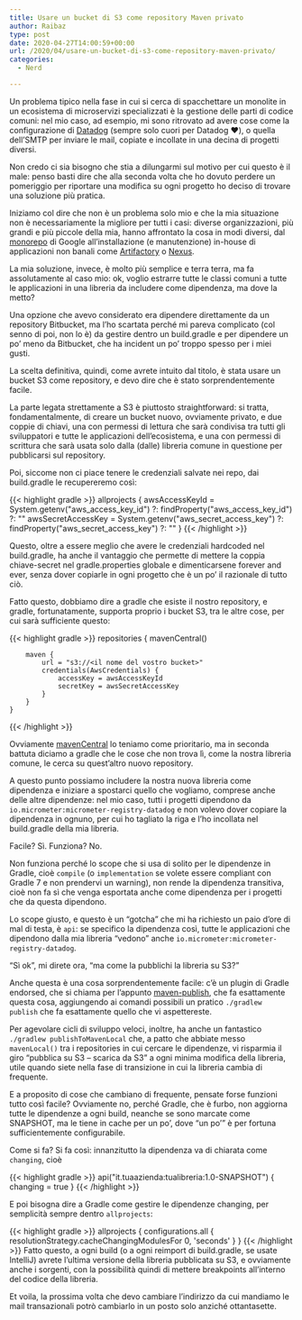```yaml
---
title: Usare un bucket di S3 come repository Maven privato
author: Raibaz
type: post
date: 2020-04-27T14:00:59+00:00
url: /2020/04/usare-un-bucket-di-s3-come-repository-maven-privato/
categories:
  - Nerd

---
```

Un problema tipico nella fase in cui si cerca di spacchettare un monolite in un ecosistema di microservizi specializzati è la gestione delle parti di codice comuni: nel mio caso, ad esempio, mi sono ritrovato ad avere cose come la configurazione di [Datadog][1] (sempre solo cuori per Datadog ❤️), o quella dell&#8217;SMTP per inviare le mail, copiate e incollate in una decina di progetti diversi.

Non credo ci sia bisogno che stia a dilungarmi sul motivo per cui questo è il male: penso basti dire che alla seconda volta che ho dovuto perdere un pomeriggio per riportare una modifica su ogni progetto ho deciso di trovare una soluzione più pratica.

Iniziamo col dire che non è un problema solo mio e che la mia situazione non è necessariamente la migliore per tutti i casi: diverse organizzazioni, più grandi e più piccole della mia, hanno affrontato la cosa in modi diversi, dal [monorepo][2] di Google all&#8217;installazione (e manutenzione) in-house di applicazioni non banali come [Artifactory][3] o [Nexus][4].

La mia soluzione, invece, è molto più semplice e terra terra, ma fa assolutamente al caso mio: ok, voglio estrarre tutte le classi comuni a tutte le applicazioni in una libreria da includere come dipendenza, ma dove la metto?

Una opzione che avevo considerato era dipendere direttamente da un repository Bitbucket, ma l&#8217;ho scartata perché mi pareva complicato (col senno di poi, non lo è) da gestire dentro un build.gradle e per dipendere un po&#8217; meno da Bitbucket, che ha incident un po&#8217; troppo spesso per i miei gusti.

La scelta definitiva, quindi, come avrete intuito dal titolo, è stata usare un bucket S3 come repository, e devo dire che è stato sorprendentemente facile.

La parte legata strettamente a S3 è piuttosto straightforward: si tratta, fondamentalmente, di creare un bucket nuovo, ovviamente privato, e due coppie di chiavi, una con permessi di lettura che sarà condivisa tra tutti gli sviluppatori e tutte le applicazioni dell&#8217;ecosistema, e una con permessi di scrittura che sarà usata solo dalla (dalle) libreria comune in questione per pubblicarsi sul repository.

Poi, siccome non ci piace tenere le credenziali salvate nei repo, dai build.gradle le recupereremo così:

{{< highlight gradle >}}
  allprojects {
    awsAccessKeyId = System.getenv("aws_access_key_id") ?: findProperty("aws_access_key_id") ?: ""
    awsSecretAccessKey = System.getenv("aws_secret_access_key") ?: findProperty("aws_secret_access_key") ?: ""
  }
{{< /highlight >}}

Questo, oltre a essere meglio che avere le credenziali hardcoded nel build.gradle, ha anche il vantaggio che permette di mettere la coppia chiave-secret nel gradle.properties globale e dimenticarsene forever and ever, senza dover copiarle in ogni progetto che è un po&#8217; il razionale di tutto ciò.

Fatto questo, dobbiamo dire a gradle che esiste il nostro repository, e gradle, fortunatamente, supporta proprio i bucket S3, tra le altre cose, per cui sarà sufficiente questo:

{{< highlight gradle >}}
  repositories {
        mavenCentral()

        maven {
            url = "s3://<il nome del vostro bucket>"
            credentials(AwsCredentials) {
                accessKey = awsAccessKeyId
                secretKey = awsSecretAccessKey
            }
        }
    }
{{< /highlight >}}

Ovviamente [mavenCentral][5] lo teniamo come prioritario, ma in seconda battuta diciamo a gradle che le cose che non trova lì, come la nostra libreria comune, le cerca su quest&#8217;altro nuovo repository.

A questo punto possiamo includere la nostra nuova libreria come dipendenza e iniziare a spostarci quello che vogliamo, comprese anche delle altre dipendenze: nel mio caso, tutti i progetti dipendono da `io.micrometer:micrometer-registry-datadog` e non volevo dover copiare la dipendenza in ognuno, per cui ho tagliato la riga e l&#8217;ho incollata nel build.gradle della mia libreria.

Facile? Sì. Funziona? No.

Non funziona perché lo scope che si usa di solito per le dipendenze in Gradle, cioè `compile` (o `implementation` se volete essere compliant con Gradle 7 e non prendervi un warning), non rende la dipendenza transitiva, cioè non fa sì che venga esportata anche come dipendenza per i progetti che da questa dipendono.

Lo scope giusto, e questo è un &#8220;gotcha&#8221; che mi ha richiesto un paio d&#8217;ore di mal di testa, è `api`: se specifico la dipendenza così, tutte le applicazioni che dipendono dalla mia libreria &#8220;vedono&#8221; anche `io.micrometer:micrometer-registry-datadog`.

&#8220;Sì ok&#8221;, mi direte ora, &#8220;ma come la pubblichi la libreria su S3?&#8221;

Anche questa è una cosa sorprendentemente facile: c&#8217;è un plugin di Gradle endorsed, che si chiama per l&#8217;appunto [maven-publish][6], che fa esattamente questa cosa, aggiungendo ai comandi possibili un pratico `./gradlew publish` che fa esattamente quello che vi aspettereste.

Per agevolare cicli di sviluppo veloci, inoltre, ha anche un fantastico `./gradlew publishToMavenLocal` che, a patto che abbiate messo `mavenLocal()` tra i repositories in cui cercare le dipendenze, vi risparmia il giro &#8220;pubblica su S3 &#8211; scarica da S3&#8221; a ogni minima modifica della libreria, utile quando siete nella fase di transizione in cui la libreria cambia di frequente.

E a proposito di cose che cambiano di frequente, pensate forse funzioni tutto così facile? Ovviamente no, perché Gradle, che è furbo, non aggiorna tutte le dipendenze a ogni build, neanche se sono marcate come SNAPSHOT, ma le tiene in cache per un po&#8217;, dove &#8220;un po&#8217;&#8221; è per fortuna sufficientemente configurabile.

Come si fa? Si fa così: innanzitutto la dipendenza va di chiarata come `changing`, cioè

{{< highlight gradle >}}
api("it.tuaazienda:tualibreria:1.0-SNAPSHOT") { changing = true }
{{< /highlight >}}

E poi bisogna dire a Gradle come gestire le dipendenze changing, per semplicità sempre dentro `allprojects`:

{{< highlight gradle >}}
allprojects {
    configurations.all {
        resolutionStrategy.cacheChangingModulesFor 0, 'seconds'
    }
}
{{< /highlight >}}
Fatto questo, a ogni build (o a ogni reimport di build.gradle, se usate IntelliJ) avrete l&#8217;ultima versione della libreria pubblicata su S3, e ovviamente anche i sorgenti, con la possibilità quindi di mettere breakpoints all&#8217;interno del codice della libreria.

Et voila, la prossima volta che devo cambiare l&#8217;indirizzo da cui mandiamo le mail transazionali potrò cambiarlo in un posto solo anziché ottantasette.

 [1]: https://www.datadoghq.com/
 [2]: https://research.google/pubs/pub45424/
 [3]: https://jfrog.com/artifactory/
 [4]: https://www.sonatype.com/product-nexus-repository
 [5]: https://search.maven.org/
 [6]: https://docs.gradle.org/current/userguide/publishing_maven.html